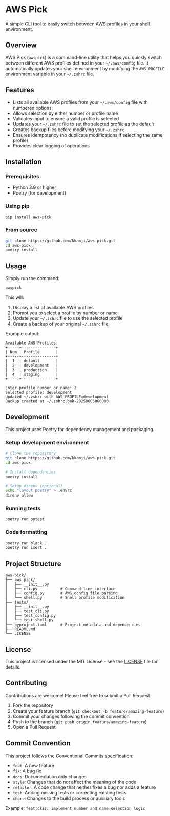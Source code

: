 # AWS Pick

A simple CLI tool to easily switch between AWS profiles in your shell environment.

## Overview

AWS Pick (`awspick`) is a command-line utility that helps you quickly switch between different AWS profiles defined in your `~/.aws/config` file. It automatically updates your shell environment by modifying the `AWS_PROFILE` environment variable in your `~/.zshrc` file.

## Features

- Lists all available AWS profiles from your `~/.aws/config` file with numbered options
- Allows selection by either number or profile name
- Validates input to ensure a valid profile is selected
- Updates your `~/.zshrc` file to set the selected profile as the default
- Creates backup files before modifying your `~/.zshrc`
- Ensures idempotency (no duplicate modifications if selecting the same profile)
- Provides clear logging of operations

## Installation

### Prerequisites

- Python 3.9 or higher
- Poetry (for development)

### Using pip

```bash
pip install aws-pick
```

### From source

```bash
git clone https://github.com/kkamji/aws-pick.git
cd aws-pick
poetry install
```

## Usage

Simply run the command:

```bash
awspick
```

This will:
1. Display a list of available AWS profiles
2. Prompt you to select a profile by number or name
3. Update your `~/.zshrc` file to use the selected profile
4. Create a backup of your original `~/.zshrc` file

Example output:
```
Available AWS Profiles:
+-----+---------------+
| Num | Profile       |
+-----+---------------+
|  1  | default       |
|  2  | development   |
|  3  | production    |
|  4  | staging       |
+-----+---------------+

Enter profile number or name: 2
Selected profile: development
Updated ~/.zshrc with AWS_PROFILE=development
Backup created at ~/.zshrc.bak-20250605060000
```

## Development

This project uses Poetry for dependency management and packaging.

### Setup development environment

```bash
# Clone the repository
git clone https://github.com/kkamji/aws-pick.git
cd aws-pick

# Install dependencies
poetry install

# Setup direnv (optional)
echo "layout poetry" > .envrc
direnv allow
```

### Running tests

```bash
poetry run pytest
```

### Code formatting

```bash
poetry run black .
poetry run isort .
```

## Project Structure

```
aws-pick/
├── aws_pick/
│   ├── __init__.py
│   ├── cli.py          # Command-line interface
│   ├── config.py       # AWS config file parsing
│   └── shell.py        # Shell profile modification
├── tests/
│   ├── __init__.py
│   ├── test_cli.py
│   ├── test_config.py
│   └── test_shell.py
├── pyproject.toml      # Project metadata and dependencies
├── README.md
└── LICENSE
```

## License

This project is licensed under the MIT License - see the [LICENSE](LICENSE) file for details.

## Contributing

Contributions are welcome! Please feel free to submit a Pull Request.

1. Fork the repository
2. Create your feature branch (`git checkout -b feature/amazing-feature`)
3. Commit your changes following the commit convention
4. Push to the branch (`git push origin feature/amazing-feature`)
5. Open a Pull Request

## Commit Convention

This project follows the Conventional Commits specification:

- `feat`: A new feature
- `fix`: A bug fix
- `docs`: Documentation only changes
- `style`: Changes that do not affect the meaning of the code
- `refactor`: A code change that neither fixes a bug nor adds a feature
- `test`: Adding missing tests or correcting existing tests
- `chore`: Changes to the build process or auxiliary tools

Example: `feat(cli): implement number and name selection logic`
